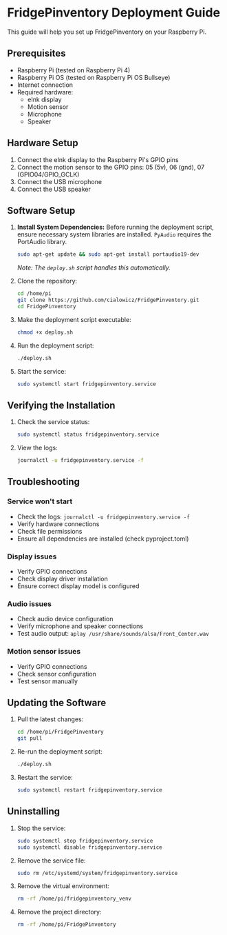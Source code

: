 # FridgePinventory Deployment Guide

This guide will help you set up FridgePinventory on your Raspberry Pi.

## Prerequisites

- Raspberry Pi (tested on Raspberry Pi 4)
- Raspberry Pi OS (tested on Raspberry Pi OS Bullseye)
- Internet connection
- Required hardware:
  - eInk display
  - Motion sensor
  - Microphone
  - Speaker

## Hardware Setup

1. Connect the eInk display to the Raspberry Pi's GPIO pins
2. Connect the motion sensor to the GPIO pins: 05 (5v), 06 (gnd), 07 (GPIO04/GPIO_GCLK)
3. Connect the USB microphone
4. Connect the USB speaker

## Software Setup

1. **Install System Dependencies:**
   Before running the deployment script, ensure necessary system libraries are installed. `PyAudio` requires the PortAudio library.
   ```bash
   sudo apt-get update && sudo apt-get install portaudio19-dev
   ```
   *Note: The `deploy.sh` script handles this automatically.*

2. Clone the repository:
   ```bash
   cd /home/pi
   git clone https://github.com/cialowicz/FridgePinventory.git
   cd FridgePinventory
   ```

2. Make the deployment script executable:
   ```bash
   chmod +x deploy.sh
   ```

3. Run the deployment script:
   ```bash
   ./deploy.sh
   ```

4. Start the service:
   ```bash
   sudo systemctl start fridgepinventory.service
   ```

## Verifying the Installation

1. Check the service status:
   ```bash
   sudo systemctl status fridgepinventory.service
   ```

2. View the logs:
   ```bash
   journalctl -u fridgepinventory.service -f
   ```

## Troubleshooting

### Service won't start
- Check the logs: `journalctl -u fridgepinventory.service -f`
- Verify hardware connections
- Check file permissions
- Ensure all dependencies are installed (check pyproject.toml)

### Display issues
- Verify GPIO connections
- Check display driver installation
- Ensure correct display model is configured

### Audio issues
- Check audio device configuration
- Verify microphone and speaker connections
- Test audio output: `aplay /usr/share/sounds/alsa/Front_Center.wav`

### Motion sensor issues
- Verify GPIO connections
- Check sensor configuration
- Test sensor manually

## Updating the Software

1. Pull the latest changes:
   ```bash
   cd /home/pi/FridgePinventory
   git pull
   ```

2. Re-run the deployment script:
   ```bash
   ./deploy.sh
   ```

3. Restart the service:
   ```bash
   sudo systemctl restart fridgepinventory.service
   ```

## Uninstalling

1. Stop the service:
   ```bash
   sudo systemctl stop fridgepinventory.service
   sudo systemctl disable fridgepinventory.service
   ```

2. Remove the service file:
   ```bash
   sudo rm /etc/systemd/system/fridgepinventory.service
   ```

3. Remove the virtual environment:
   ```bash
   rm -rf /home/pi/fridgepinventory_venv
   ```

4. Remove the project directory:
   ```bash
   rm -rf /home/pi/FridgePinventory
   ``` 